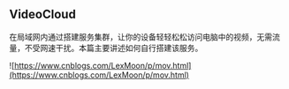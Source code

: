 ## VideoCloud

在局域网内通过搭建服务集群，让你的设备轻轻松松访问电脑中的视频，无需流量，不受网速干扰。本篇主要讲述如何自行搭建该服务。

![https://www.cnblogs.com/LexMoon/p/mov.html](https://www.cnblogs.com/LexMoon/p/mov.html)